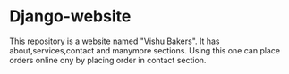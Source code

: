 # Django-website

This repository is a website named "Vishu Bakers". It has about,services,contact and manymore sections.
Using this one can place orders online ony by placing order in contact section.
